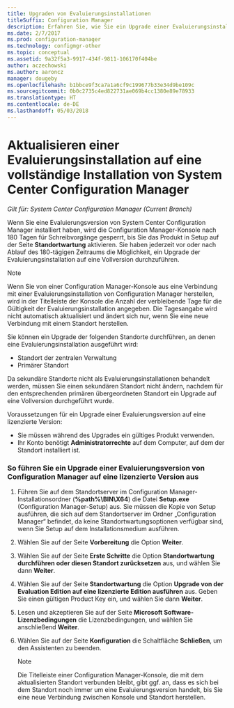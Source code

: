 ```yaml
---
title: Upgraden von Evaluierungsinstallationen
titleSuffix: Configuration Manager
description: Erfahren Sie, wie Sie ein Upgrade einer Evaluierungsinstallation auf eine vollständige Installation von System Center Configuration Manager durchführen.
ms.date: 2/7/2017
ms.prod: configuration-manager
ms.technology: configmgr-other
ms.topic: conceptual
ms.assetid: 9a32f5a3-9917-434f-9811-106170f404be
author: aczechowski
ms.author: aaroncz
manager: dougeby
ms.openlocfilehash: b1bbce9f3ca7a1a6cf9c199677b33e34d9be109c
ms.sourcegitcommit: 0b0c2735c4ed822731ae069b4cc1380e89e78933
ms.translationtype: HT
ms.contentlocale: de-DE
ms.lasthandoff: 05/03/2018
---
```

# <a name="upgrade-an-evaluation-installation-of-system-center-configuration-manager-to-a-full-installation"></a>Aktualisieren einer Evaluierungsinstallation auf eine vollständige Installation von System Center Configuration Manager

*Gilt für: System Center Configuration Manager (Current Branch)*

Wenn Sie eine Evaluierungsversion von System Center Configuration Manager installiert haben, wird die Configuration Manager-Konsole nach 180 Tagen für Schreibvorgänge gesperrt, bis Sie das Produkt in Setup auf der Seite **Standortwartung** aktivieren. Sie haben jederzeit vor oder nach Ablauf des 180-tägigen Zeitraums die Möglichkeit, ein Upgrade der Evaluierungsinstallation auf eine Vollversion durchzuführen.  

> [!NOTE]  
>  Wenn Sie von einer Configuration Manager-Konsole aus eine Verbindung mit einer Evaluierungsinstallation von Configuration Manager herstellen, wird in der Titelleiste der Konsole die Anzahl der verbleibende Tage für die Gültigkeit der Evaluierungsinstallation angegeben. Die Tagesangabe wird nicht automatisch aktualisiert und ändert sich nur, wenn Sie eine neue Verbindung mit einem Standort herstellen.  

 Sie können ein Upgrade der folgenden Standorte durchführen, an denen eine Evaluierungsinstallation ausgeführt wird:  

-   Standort der zentralen Verwaltung  
-   Primärer Standort  

Da sekundäre Standorte nicht als Evaluierungsinstallationen behandelt werden, müssen Sie einen sekundären Standort nicht ändern, nachdem für den entsprechenden primären übergeordneten Standort ein Upgrade auf eine Vollversion durchgeführt wurde.  

Voraussetzungen für ein Upgrade einer Evaluierungsversion auf eine lizenzierte Version:  

-   Sie müssen während des Upgrades ein gültiges Produkt verwenden.  
-   Ihr Konto benötigt **Administratorrechte** auf dem Computer, auf dem der Standort installiert ist.  

### <a name="to-upgrade-an-evaluation-version-of-configuration-manager-to-a-licensed-version"></a>So führen Sie ein Upgrade einer Evaluierungsversion von Configuration Manager auf eine lizenzierte Version aus  

1.  Führen Sie auf dem Standortserver im Configuration Manager-Installationsordner (**%path%\BIN\X64**) die Datei **Setup.exe** (Configuration Manager-Setup) aus. Sie müssen die Kopie von Setup ausführen, die sich auf dem Standortserver im Ordner „Configuration Manager“ befindet, da keine Standortwartungsoptionen verfügbar sind, wenn Sie Setup auf dem Installationsmedium ausführen.  
2.  Wählen Sie auf der Seite **Vorbereitung** die Option **Weiter**.  
3.  Wählen Sie auf der Seite **Erste Schritte** die Option **Standortwartung durchführen oder diesen Standort zurücksetzen** aus, und wählen Sie dann **Weiter**.  
4.  Wählen Sie auf der Seite **Standortwartung** die Option **Upgrade von der Evaluation Edition auf eine lizenzierte Edition ausführen** aus. Geben Sie einen gültigen Product Key ein, und wählen Sie dann **Weiter**.  
5.  Lesen und akzeptieren Sie auf der Seite **Microsoft Software-Lizenzbedingungen** die Lizenzbedingungen, und wählen Sie anschließend **Weiter**.  
6.  Wählen Sie auf der Seite **Konfiguration** die Schaltfläche **Schließen**, um den Assistenten zu beenden.  

    > [!NOTE]  
    >  Die Titelleiste einer Configuration Manager-Konsole, die mit dem aktualisierten Standort verbunden bleibt, gibt ggf. an, dass es sich bei dem Standort noch immer um eine Evaluierungsversion handelt, bis Sie eine neue Verbindung zwischen Konsole und Standort herstellen.  
